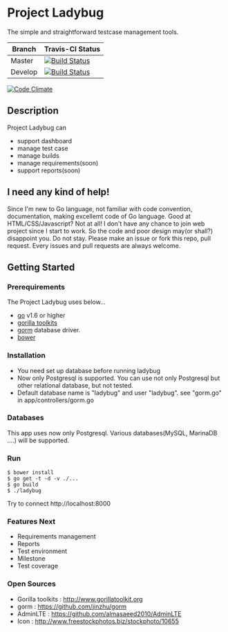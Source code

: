 # Project Ladybug 

The simple and straightforward testcase management tools.

Branch | Travis-CI Status
-------|-----------------|
Master | [![Build Status](https://secure.travis-ci.org/wisedog/ladybug.svg?branch=master)](http://travis-ci.org/wisedog/ladybug)
Develop | [![Build Status](https://secure.travis-ci.org/wisedog/ladybug.svg?branch=develop)](http://travis-ci.org/wisedog/ladybug)

[![Code Climate](https://codeclimate.com/github/wisedog/ladybug/badges/gpa.svg)](https://codeclimate.com/github/wisedog/ladybug)

## Description

Project Ladybug can 

* support dashboard
* manage test case
* manage builds
* manage requirements(soon)
* support reports(soon)

## I need any kind of help! 

Since I'm new to Go language, not familiar with code convention, documentation, making excellemt code of Go language. Good at HTML/CSS/Javascript? Not at all! I don't have any chance to join web project since I start to work. So the code and poor design may(or shall?) disappoint you. Do not stay. Please make an issue or fork this repo, pull request. Every issues and pull requests are always welcome.

## Getting Started

### Prerequirements

The Project Ladybug uses below... 

* [go](http://www.golang.org) v1.6 or higher
* [gorilla toolkits](http://www.gorillatoolkit.org)
* [gorm](https://github.com/jinzhu/gorm) database driver.
* [bower](http://www.wwwwwwww.org)  

### Installation

* You need set up database before running ladybug
* Now only Postgresql is supported. You can use not only Postgresql but other relational database, but not tested. 
* Default database name is "ladybug" and user "ladybug". see "gorm.go" in app/controllers/gorm.go

### Databases

This app uses now only Postgresql. Various databases(MySQL, MarinaDB ....) will be supported. 

### Run

```
$ bower install
$ go get -t -d -v ./... 
$ go build
$ ./ladybug 
```

Try to connect http://localhost:8000

### Features Next

* Requirements management
* Reports
* Test environment
* Milestone
* Test coverage

### Open Sources
* Gorilla toolkits : http://www.gorillatoolkit.org
* gorm : https://github.com/jinzhu/gorm
* AdminLTE : https://github.com/almasaeed2010/AdminLTE
* Icon : http://www.freestockphotos.biz/stockphoto/10655
